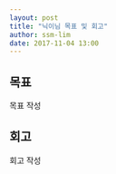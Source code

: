 ```yaml
---
layout: post
title: "닉이님 목표 및 회고"
author: ssm-lim
date: 2017-11-04 13:00
---
```


## 목표
목표 작성 

## 회고
회고 작성
